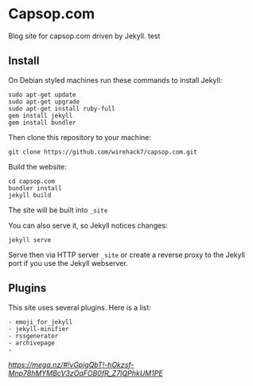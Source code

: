 # Capsop.com
Blog site for capsop.com driven by Jekyll. test

## Install
On Debian styled machines run these commands to install Jekyll:

	sudo apt-get update
	sudo apt-get upgrade
	sudo apt-get install ruby-full
	gem install jekyll
	gem install bundler

Then clone this repository to your machine:

	git clone https://github.com/wirehack7/capsop.com.git

Build the website:

	cd capsop.com
	bundler install
	jekyll build

The site will be built into ```_site```

You can also serve it, so Jekyll notices changes:

	jekyll serve

Serve then via HTTP server ```_site``` or create a reverse proxy to the Jekyll port if you use the Jekyll webserver.

## Plugins

This site uses several plugins. Here is a list:

	- emoji_for_jekyll
	- jekyll-minifier
	- rssgenerator
	- archivepage
	- 
*https://mega.nz/#!vGpigQbT!-hOkzsf-Mnp78hMYMBcV3zOaFOB0fR_Z7IQPhkUM1PE*

